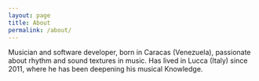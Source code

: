 ```yaml
---
layout: page
title: About
permalink: /about/
---
```


Musician and software developer, born in Caracas (Venezuela), passionate about rhythm and sound textures in music. Has lived in Lucca (Italy) since 2011, where he has been deepening his musical Knowledge.
